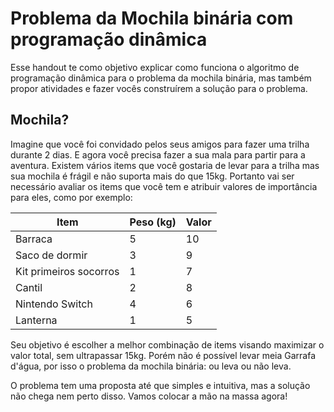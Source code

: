 # Problema da Mochila binária com programação dinâmica

Esse handout te como objetivo explicar como funciona o algoritmo de programação dinâmica para o problema da mochila binária, mas também propor atividades e fazer vocês construírem a solução para o problema.

## Mochila?

Imagine que você foi convidado pelos seus amigos para fazer uma trilha durante 2 dias. E agora você precisa fazer a sua mala para partir para a aventura. Existem vários items que você gostaria de levar para a trilha mas sua mochila é frágil e não suporta mais do que 15kg. Portanto vai ser necessário avaliar os items que você tem e atribuir valores de importância para eles, como por exemplo:

| Item | Peso (kg) | Valor |
|------|-----------|-------|
| Barraca | 5 | 10 |
| Saco de dormir | 3 | 9 |
| Kit primeiros socorros | 1 | 7 |
| Cantil | 2 | 8 |
| Nintendo Switch | 4 | 6 |
| Lanterna | 1 | 5 |

Seu objetivo é escolher a melhor combinação de items visando maximizar o valor total, sem ultrapassar 15kg. Porém não é possível levar meia Garrafa d'água, por isso o problema da mochila binária: ou leva ou não leva.

O problema tem uma proposta até que simples e intuitiva, mas a solução não chega nem perto disso. Vamos colocar a mão na massa agora!

